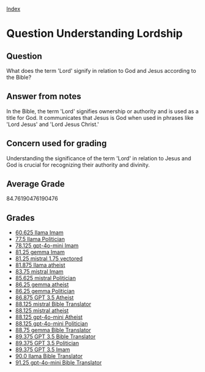 
[Index](../../index.md)
# Question Understanding Lordship
## Question
What does the term 'Lord' signify in relation to God and Jesus according to the Bible?

## Answer from notes
In the Bible, the term 'Lord' signifies ownership or authority and is used as a title for God. It communicates that Jesus is God when used in phrases like 'Lord Jesus' and 'Lord Jesus Christ.'

## Concern used for grading
Understanding the significance of the term 'Lord' in relation to Jesus and God is crucial for recognizing their authority and divinity.

## Average Grade
84.76190476190476

## Grades
 * [60.625 llama Imam](../answers/llama_Imam/Understanding_Lordship.md)
 * [77.5 llama Politician](../answers/llama_Politician/Understanding_Lordship.md)
 * [78.125 gpt-4o-mini Imam](../answers/gpt-4o-mini_Imam/Understanding_Lordship.md)
 * [81.25 gemma Imam](../answers/gemma_Imam/Understanding_Lordship.md)
 * [81.25 mistral 1.75 vectored](../answers/mistral_1.75_vectored/Understanding_Lordship.md)
 * [81.875 llama atheist](../answers/llama_atheist/Understanding_Lordship.md)
 * [83.75 mistral Imam](../answers/mistral_Imam/Understanding_Lordship.md)
 * [85.625 mistral Politician](../answers/mistral_Politician/Understanding_Lordship.md)
 * [86.25 gemma atheist](../answers/gemma_atheist/Understanding_Lordship.md)
 * [86.25 gemma Politician](../answers/gemma_Politician/Understanding_Lordship.md)
 * [86.875 GPT 3.5 Atheist](../answers/GPT_3.5_Atheist/Understanding_Lordship.md)
 * [88.125 mistral Bible Translator](../answers/mistral_Bible_Translator/Understanding_Lordship.md)
 * [88.125 mistral atheist](../answers/mistral_atheist/Understanding_Lordship.md)
 * [88.125 gpt-4o-mini Atheist](../answers/gpt-4o-mini_Atheist/Understanding_Lordship.md)
 * [88.125 gpt-4o-mini Politician](../answers/gpt-4o-mini_Politician/Understanding_Lordship.md)
 * [88.75 gemma Bible Translator](../answers/gemma_Bible_Translator/Understanding_Lordship.md)
 * [89.375 GPT 3.5 Bible Translator](../answers/GPT_3.5_Bible_Translator/Understanding_Lordship.md)
 * [89.375 GPT 3.5 Politician](../answers/GPT_3.5_Politician/Understanding_Lordship.md)
 * [89.375 GPT 3.5 Imam](../answers/GPT_3.5_Imam/Understanding_Lordship.md)
 * [90.0 llama Bible Translator](../answers/llama_Bible_Translator/Understanding_Lordship.md)
 * [91.25 gpt-4o-mini Bible Translator](../answers/gpt-4o-mini_Bible_Translator/Understanding_Lordship.md)
